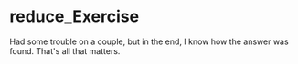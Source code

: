 # reduce_Exercise
Had some trouble on a couple, but in the end, I know how the answer was found. That's all that matters.
